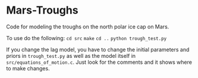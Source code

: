 # Mars-Troughs
Code for modeling the troughs on the north polar ice cap on Mars.

To use do the following:
`cd src`
`make`
`cd ..`
`python trough_test.py`

If you change the lag model, you have to change the initial parameters and priors in `trough_test.py` as well as the model itself in `src/equations_of_motion.c`. Just look for the comments and it shows where to make changes.